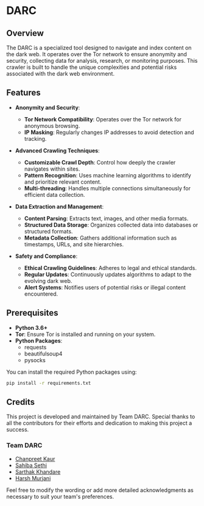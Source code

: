 # DARC

## Overview
The DARC is a specialized tool designed to navigate and index content on the dark web. It operates over the Tor network to ensure anonymity and security, collecting data for analysis, research, or monitoring purposes. This crawler is built to handle the unique complexities and potential risks associated with the dark web environment.

## Features

- **Anonymity and Security**:
  - **Tor Network Compatibility**: Operates over the Tor network for anonymous browsing.
  - **IP Masking**: Regularly changes IP addresses to avoid detection and tracking.

- **Advanced Crawling Techniques**:
  - **Customizable Crawl Depth**: Control how deeply the crawler navigates within sites.
  - **Pattern Recognition**: Uses machine learning algorithms to identify and prioritize relevant content.
  - **Multi-threading**: Handles multiple connections simultaneously for efficient data collection.

- **Data Extraction and Management**:
  - **Content Parsing**: Extracts text, images, and other media formats.
  - **Structured Data Storage**: Organizes collected data into databases or structured formats.
  - **Metadata Collection**: Gathers additional information such as timestamps, URLs, and site hierarchies.

- **Safety and Compliance**:
  - **Ethical Crawling Guidelines**: Adheres to legal and ethical standards.
  - **Regular Updates**: Continuously updates algorithms to adapt to the evolving dark web.
  - **Alert Systems**: Notifies users of potential risks or illegal content encountered.

## Prerequisites

- **Python 3.6+**
- **Tor**: Ensure Tor is installed and running on your system.
- **Python Packages**:
  - requests
  - beautifulsoup4
  - pysocks

You can install the required Python packages using:

```sh
pip install -r requirements.txt
```



## Credits
This project is developed and maintained by Team DARC. Special thanks to all the contributors for their efforts and dedication to making this project a success.

### Team DARC
- [Chanpreet Kaur](https://github.com/Chanpreetkaur20)
- [Sahiba Sethi](https://github.com/sahibakaursethi)
- [Sarthak Khandare](https://github.com/sarthak4399)
- [Harsh Murjani](https://github.com/hm05)



Feel free to modify the wording or add more detailed acknowledgments as necessary to suit your team's preferences.

